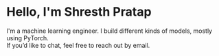 # Hello, I'm Shresth Pratap  
I'm a machine learning engineer. I build different kinds of models, mostly using PyTorch.  
If you’d like to chat, feel free to reach out by email.  
